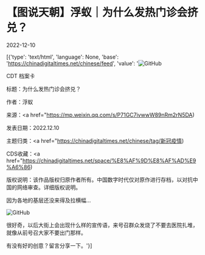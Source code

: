 # 【图说天朝】浮蚁｜为什么发热门诊会挤兑？

2022-12-10

[{'type': 'text/html', 'language': None, 'base': 'https://chinadigitaltimes.net/chinese/feed', 'value': '![GitHub](https://chinadigitaltimes.net/chinese/files/2022/12/Screen-Shot-2022-12-10-at-12.25.10-PM-768x389.png)

CDT 档案卡

标题：为什么发热门诊会挤兑？

作者：浮蚁

来源：<a href="https://mp.weixin.qq.com/s/P71GC7ivwwW89nRm2rN5DA)

发表日期：2022.12.10

主题归类：<a href="https://chinadigitaltimes.net/chinese/tag/新冠疫情)

CDS收藏：<a href="https://chinadigitaltimes.net/space/%E8%AF%9D%E8%AF%AD%E9%A6%86)

版权说明：该作品版权归原作者所有。中国数字时代仅对原作进行存档，以对抗中国的网络审查。详细版权说明。





因为各地的基层还没来得及拉横幅…

![GitHub](https://chinadigitaltimes.net/chinese/files/2022/12/640.jpeg)

很好奇，以后大街上会出现什么样的宣传语，来号召群众发烧了不要去医院扎堆，就像从前号召大家不要出门那样。

有没有好的创意？留言分享一下。'}]